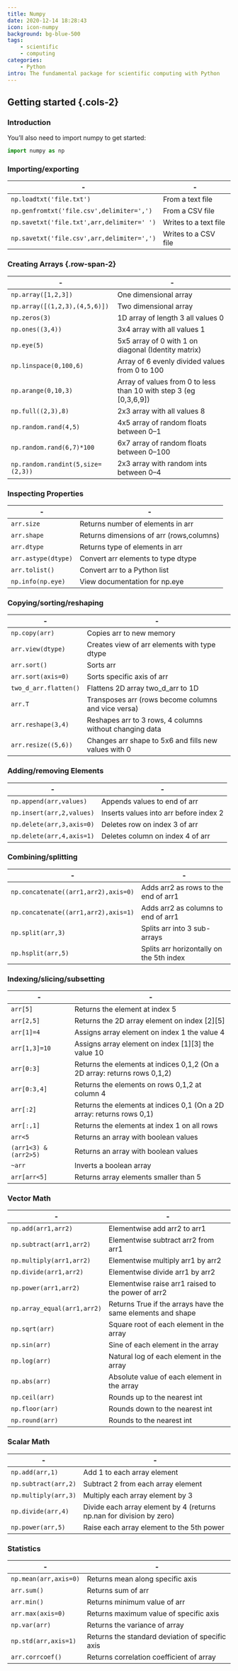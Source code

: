 ```yaml
---
title: Numpy
date: 2020-12-14 18:28:43
icon: icon-numpy
background: bg-blue-500
tags:
    - scientific
    - computing
categories:
    - Python
intro: The fundamental package for scientific computing with Python
---
```


Getting started {.cols-2}
---------------

### Introduction

You’ll also need to import numpy to get started:

```python
import numpy as np
```


### Importing/exporting


| - | - |
|-----|-----|
| `np.loadtxt('file.txt')` | From a text file |
| `np.genfromtxt('file.csv',delimiter=',')` | From a CSV file |
| `np.savetxt('file.txt',arr,delimiter=' ')` | Writes to a text file |
| `np.savetxt('file.csv',arr,delimiter=',')` | Writes to a CSV file |


### Creating Arrays {.row-span-2}


| - | - |
|-----|-----|
| `np.array([1,2,3])` | One dimensional array |
| `np.array([(1,2,3),(4,5,6)])` | Two dimensional array |
| `np.zeros(3)` | 1D array of length 3 all values 0 |
| `np.ones((3,4))` | 3x4 array with all values 1 |
| `np.eye(5)` | 5x5 array of 0 with 1 on diagonal (Identity matrix)
| `np.linspace(0,100,6)` | Array of 6 evenly divided values from 0 to 100 |
| `np.arange(0,10,3)` | Array of values from 0 to less than 10 with step 3 (eg [0,3,6,9])
| `np.full((2,3),8)` | 2x3 array with all values 8 |
| `np.random.rand(4,5)` | 4x5 array of random floats between 0–1 |
| `np.random.rand(6,7)*100` | 6x7 array of random floats between 0–100 |
| `np.random.randint(5,size=(2,3))` | 2x3 array with random ints between 0–4 |


### Inspecting Properties


| - | - |
|-----|-----|
| `arr.size` | Returns number of elements in arr |
| `arr.shape` | Returns dimensions of arr (rows,columns)
| `arr.dtype` | Returns type of elements in arr |
| `arr.astype(dtype)` | Convert arr elements to type dtype |
| `arr.tolist()` | Convert arr to a Python list |
| `np.info(np.eye)` | View documentation for np.eye |


### Copying/sorting/reshaping


| - | - |
|-----|-----|
| `np.copy(arr)` | Copies arr to new memory |
| `arr.view(dtype)` | Creates view of arr elements with type dtype |
| `arr.sort()` | Sorts arr |
| `arr.sort(axis=0)` | Sorts specific axis of arr |
| `two_d_arr.flatten()` | Flattens 2D array two_d_arr to 1D |
| `arr.T` | Transposes arr (rows become columns and vice versa)
| `arr.reshape(3,4)` | Reshapes arr to 3 rows, 4 columns without changing data |
| `arr.resize((5,6))` | Changes arr shape to 5x6 and fills new values with 0 |


### Adding/removing Elements


| - | - |
|-----|-----|
| `np.append(arr,values)` | Appends values to end of arr |
| `np.insert(arr,2,values)` | Inserts values into arr before index 2 |
| `np.delete(arr,3,axis=0)` | Deletes row on index 3 of arr |
| `np.delete(arr,4,axis=1)` | Deletes column on index 4 of arr |


### Combining/splitting


| - | - |
|-----|-----|
| `np.concatenate((arr1,arr2),axis=0)` | Adds arr2 as rows to the end of arr1 |
| `np.concatenate((arr1,arr2),axis=1)` | Adds arr2 as columns to end of arr1 |
| `np.split(arr,3)` | Splits arr into 3 sub-arrays |
| `np.hsplit(arr,5)` | Splits arr horizontally on the 5th index |


### Indexing/slicing/subsetting


| - | - |
|-----|-----|
| `arr[5]` | Returns the element at index 5 |
| `arr[2,5]` | Returns the 2D array element on index [2][5]
| `arr[1]=4` | Assigns array element on index 1 the value 4 |
| `arr[1,3]=10` | Assigns array element on index [1][3] the value 10 |
| `arr[0:3]` | Returns the elements at indices 0,1,2 (On a 2D array: returns rows 0,1,2)
| `arr[0:3,4]` | Returns the elements on rows 0,1,2 at column 4 |
| `arr[:2]` | Returns the elements at indices 0,1 (On a 2D array: returns rows 0,1)
| `arr[:,1]` | Returns the elements at index 1 on all rows |
| `arr<5` | Returns an array with boolean values |
| `(arr1<3) & (arr2>5)` | Returns an array with boolean values |
| `~arr` | Inverts a boolean array |
| `arr[arr<5]` | Returns array elements smaller than 5 |



### Vector Math


| - | - |
|-----|-----|
| `np.add(arr1,arr2)` | Elementwise add arr2 to arr1 |
| `np.subtract(arr1,arr2)` | Elementwise subtract arr2 from arr1 |
| `np.multiply(arr1,arr2)` | Elementwise multiply arr1 by arr2 |
| `np.divide(arr1,arr2)` | Elementwise divide arr1 by arr2 |
| `np.power(arr1,arr2)` | Elementwise raise arr1 raised to the power of arr2 |
| `np.array_equal(arr1,arr2)` | Returns True if the arrays have the same elements and shape |
| `np.sqrt(arr)` | Square root of each element in the array |
| `np.sin(arr)` | Sine of each element in the array |
| `np.log(arr)` | Natural log of each element in the array |
| `np.abs(arr)` | Absolute value of each element in the array |
| `np.ceil(arr)` | Rounds up to the nearest int |
| `np.floor(arr)` | Rounds down to the nearest int |
| `np.round(arr)` | Rounds to the nearest int |


### Scalar Math


| - | - |
|-----|-----|
| `np.add(arr,1)` | Add 1 to each array element |
| `np.subtract(arr,2)` | Subtract 2 from each array element |
| `np.multiply(arr,3)` | Multiply each array element by 3 |
| `np.divide(arr,4)` | Divide each array element by 4 (returns np.nan for division by zero)
| `np.power(arr,5)` | Raise each array element to the 5th power |


### Statistics


| - | - |
|-----|-----|
| `np.mean(arr,axis=0)` | Returns mean along specific axis |
| `arr.sum()` | Returns sum of arr |
| `arr.min()` | Returns minimum value of arr |
| `arr.max(axis=0)` | Returns maximum value of specific axis |
| `np.var(arr)` | Returns the variance of array |
| `np.std(arr,axis=1)` | Returns the standard deviation of specific axis |
| `arr.corrcoef()` | Returns correlation coefficient of array |
